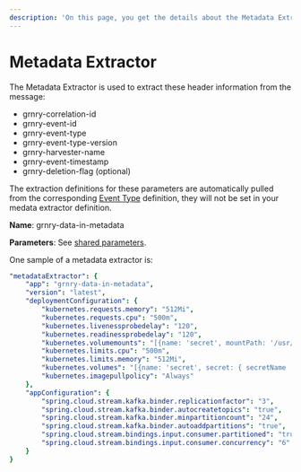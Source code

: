```yaml
---
description: 'On this page, you get the details about the Metadata Extractor'
---
```


# Metadata Extractor

The Metadata Extractor is used to extract these header information from the message:

* grnry-correlation-id 
* grnry-event-id 
* grnry-event-type 
* grnry-event-type-version
* grnry-harvester-name
* grnry-event-timestamp
* grnry-deletion-flag \(optional\)

The extraction definitions for these parameters are automatically pulled from the corresponding [Event Type](event-type.md) definition, they will not be set in your medata extractor definition.

**Name**: grnry-data-in-metadata

**Parameters**: See [shared parameters](grnry-components-and-parameters.md).

One sample of a metadata extractor is:

```yaml
"metadataExtractor": {
    "app": "grnry-data-in-metadata",
    "version": "latest",
    "deploymentConfiguration": {
        "kubernetes.requests.memory": "512Mi",
        "kubernetes.requests.cpu": "500m",
        "kubernetes.livenessprobedelay": "120",
        "kubernetes.readinessprobedelay": "120",
        "kubernetes.volumemounts": "[{name: 'secret', mountPath: '/usr/src/app/rsa_privatekey.key' , subPath: 'rsa_privatekey.key' , readOnly : 'true' },{name: 'secret', mountPath: '/usr/src/app/rsa_publickey.key' , subPath: 'rsa_publickey.key' , readOnly : 'true' }, {name: 'db-secret', mountPath: '/usr/src/app/db-secret' , readOnly : 'true' }]",
        "kubernetes.limits.cpu": "500m",
        "kubernetes.limits.memory": "512Mi",
        "kubernetes.volumes": "[{name: 'secret', secret: { secretName : 'grnry-base-encryption-token' , defaultMode : '256' }}, {name: 'db-secret', secret: { secretName : 'grnry-pg-citus-secret' , defaultMode : '256' }}]",
        "kubernetes.imagepullpolicy": "Always"
    },
    "appConfiguration": {
        "spring.cloud.stream.kafka.binder.replicationfactor": "3",
        "spring.cloud.stream.kafka.binder.autocreatetopics": "true",
        "spring.cloud.stream.kafka.binder.minpartitioncount": "24",
        "spring.cloud.stream.kafka.binder.autoaddpartitions": "true",
        "spring.cloud.stream.bindings.input.consumer.partitioned": "true",
        "spring.cloud.stream.bindings.input.consumer.concurrency": "6"
    }
}
```

### 

